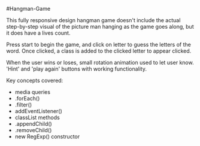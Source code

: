 #Hangman-Game

This fully responsive design hangman game doesn't include the actual step-by-step visual of the picture man hanging as the game goes along, but it does have a lives count.

Press start to begin the game, and click on letter to guess the letters of the word. Once clicked, a class is added to the clicked letter to appear clicked.

When the user wins or loses, small rotation animation used to let user know. 'Hint' and 'play again' buttons with working functionality.

Key concepts covered:
* media queries
* .forEach()
* .filter()
* addEventListener()
* classList methods
* .appendChild()
* .removeChild()
* new RegExp() constructor
